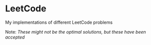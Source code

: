 # LeetCode 

My implementations of different LeetCode problems 


Note: *These might not be the optimal solutions, but these have been accepted* 
